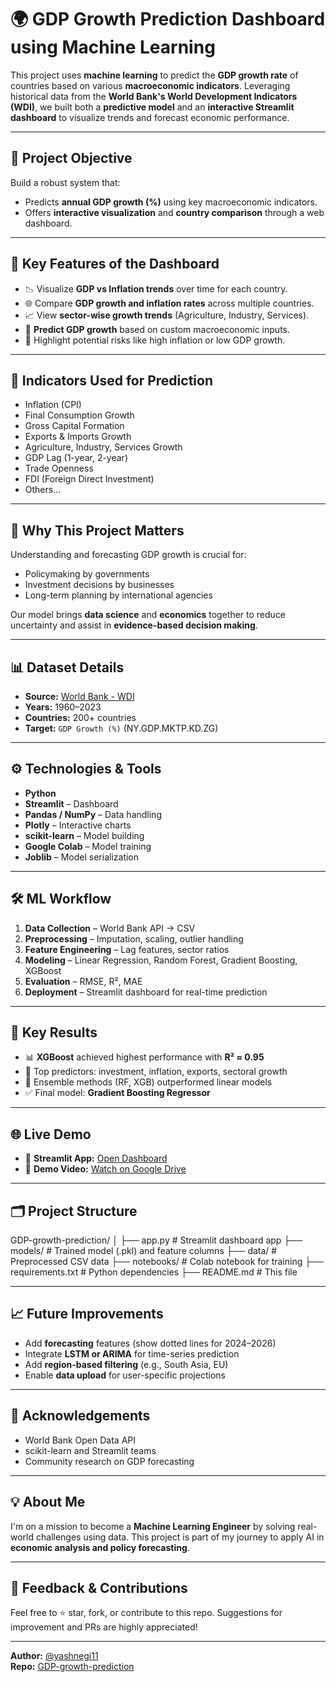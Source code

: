 # 🌍 GDP Growth Prediction Dashboard using Machine Learning

This project uses **machine learning** to predict the **GDP growth rate** of countries based on various **macroeconomic indicators**. Leveraging historical data from the **World Bank's World Development Indicators (WDI)**, we built both a **predictive model** and an **interactive Streamlit dashboard** to visualize trends and forecast economic performance.

---

## 📌 Project Objective

Build a robust system that:
- Predicts **annual GDP growth (%)** using key macroeconomic indicators.
- Offers **interactive visualization** and **country comparison** through a web dashboard.

---

## 🔧 Key Features of the Dashboard

- 📉 Visualize **GDP vs Inflation trends** over time for each country.
- 🌐 Compare **GDP growth and inflation rates** across multiple countries.
- 📈 View **sector-wise growth trends** (Agriculture, Industry, Services).
- 🧮 **Predict GDP growth** based on custom macroeconomic inputs.
- 🚨 Highlight potential risks like high inflation or low GDP growth.

---

## 🎯 Indicators Used for Prediction

- Inflation (CPI)
- Final Consumption Growth
- Gross Capital Formation
- Exports & Imports Growth
- Agriculture, Industry, Services Growth
- GDP Lag (1-year, 2-year)
- Trade Openness
- FDI (Foreign Direct Investment)
- Others...

---

## 🧠 Why This Project Matters

Understanding and forecasting GDP growth is crucial for:
- Policymaking by governments
- Investment decisions by businesses
- Long-term planning by international agencies

Our model brings **data science** and **economics** together to reduce uncertainty and assist in **evidence-based decision making**.

---

## 📊 Dataset Details

- **Source:** [World Bank - WDI](https://databank.worldbank.org/source/world-development-indicators)
- **Years:** 1960–2023
- **Countries:** 200+ countries
- **Target:** `GDP Growth (%)` (NY.GDP.MKTP.KD.ZG)

---

## ⚙️ Technologies & Tools

- **Python**
- **Streamlit** – Dashboard
- **Pandas / NumPy** – Data handling
- **Plotly** – Interactive charts
- **scikit-learn** – Model building
- **Google Colab** – Model training
- **Joblib** – Model serialization

---

## 🛠️ ML Workflow

1. **Data Collection** – World Bank API → CSV  
2. **Preprocessing** – Imputation, scaling, outlier handling  
3. **Feature Engineering** – Lag features, sector ratios  
4. **Modeling** – Linear Regression, Random Forest, Gradient Boosting, XGBoost  
5. **Evaluation** – RMSE, R², MAE  
6. **Deployment** – Streamlit dashboard for real-time prediction  

---

## 🧪 Key Results

- 📊 **XGBoost** achieved highest performance with **R² ≈ 0.95**  
- 🌟 Top predictors: investment, inflation, exports, sectoral growth  
- 🚀 Ensemble methods (RF, XGB) outperformed linear models  
- ✅ Final model: **Gradient Boosting Regressor**

---

## 🌐 Live Demo

- 🔗 **Streamlit App:** [Open Dashboard](https://your-streamlit-link)
- 🎥 **Demo Video:** [Watch on Google Drive](https://your-video-link)

---

## 🗂️ Project Structure

GDP-growth-prediction/
│
├── app.py # Streamlit dashboard app
├── models/ # Trained model (.pkl) and feature columns
├── data/ # Preprocessed CSV data
├── notebooks/ # Colab notebook for training
├── requirements.txt # Python dependencies
├── README.md # This file


---

## 📈 Future Improvements

- Add **forecasting** features (show dotted lines for 2024–2026)
- Integrate **LSTM or ARIMA** for time-series prediction
- Add **region-based filtering** (e.g., South Asia, EU)
- Enable **data upload** for user-specific projections

---

## 🙌 Acknowledgements

- World Bank Open Data API  
- scikit-learn and Streamlit teams  
- Community research on GDP forecasting  

---

## 💡 About Me

I'm on a mission to become a **Machine Learning Engineer** by solving real-world challenges using data. This project is part of my journey to apply AI in **economic analysis and policy forecasting**.

---

## 💬 Feedback & Contributions

Feel free to ⭐ star, fork, or contribute to this repo. Suggestions for improvement and PRs are highly appreciated!

---

**Author:** [@yashnegi11](https://github.com/yashnegi11)  
**Repo:** [GDP-growth-prediction](https://github.com/yashnegi11/GDP-growth-prediction)
